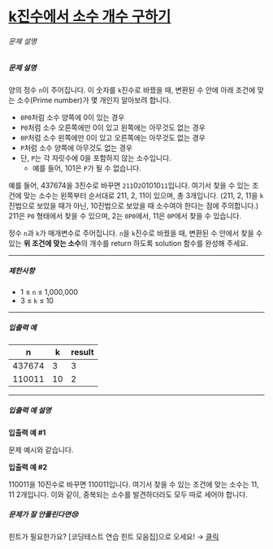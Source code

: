 # [k진수에서 소수 개수 구하기](https://school.programmers.co.kr/learn/courses/30/lessons/92335)


###### 문제 설명


##### 문제 설명


양의 정수 `n`이 주어집니다. 이 숫자를 `k`진수로 바꿨을 때, 변환된 수 안에 아래 조건에 맞는 소수(Prime number)가 몇 개인지 알아보려 합니다.


* `0P0`처럼 소수 양쪽에 0이 있는 경우
* `P0`처럼 소수 오른쪽에만 0이 있고 왼쪽에는 아무것도 없는 경우
* `0P`처럼 소수 왼쪽에만 0이 있고 오른쪽에는 아무것도 없는 경우
* `P`처럼 소수 양쪽에 아무것도 없는 경우
* 단, `P`는 각 자릿수에 0을 포함하지 않는 소수입니다.
	+ 예를 들어, 101은 `P`가 될 수 없습니다.


예를 들어, 437674을 3진수로 바꾸면 `211`0`2`01010`11`입니다. 여기서 찾을 수 있는 조건에 맞는 소수는 왼쪽부터 순서대로 211, 2, 11이 있으며, 총 3개입니다. (211, 2, 11을 `k`진법으로 보았을 때가 아닌, 10진법으로 보았을 때 소수여야 한다는 점에 주의합니다.) 211은 `P0` 형태에서 찾을 수 있으며, 2는 `0P0`에서, 11은 `0P`에서 찾을 수 있습니다.


정수 `n`과 `k`가 매개변수로 주어집니다. `n`을 `k`진수로 바꿨을 때, 변환된 수 안에서 찾을 수 있는 **위 조건에 맞는 소수**의 개수를 return 하도록 solution 함수를 완성해 주세요.




---


##### 제한사항


* 1 ≤ `n` ≤ 1,000,000
* 3 ≤ `k` ≤ 10




---


##### 입출력 예




| n | k | result |
| --- | --- | --- |
| 437674 | 3 | 3 |
| 110011 | 10 | 2 |




---


##### 입출력 예 설명


**입출력 예 \#1**


문제 예시와 같습니다. 


**입출력 예 \#2**


110011을 10진수로 바꾸면 110011입니다. 여기서 찾을 수 있는 조건에 맞는 소수는 11, 11 2개입니다. 이와 같이, 중복되는 소수를 발견하더라도 모두 따로 세어야 합니다.


##### 문제가 잘 안풀린다면😢


힌트가 필요한가요? \[코딩테스트 연습 힌트 모음집]으로 오세요! → [클릭](https://school.programmers.co.kr/learn/courses/14743?itm_content=lesson92335)



